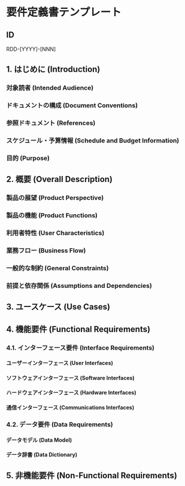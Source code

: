 # 要件定義書テンプレート

## ID

RDD-[YYYY]-[NNN]

## 1. はじめに (Introduction)

### 対象読者 (Intended Audience)

<!-- このドキュメントの対象読者（例：開発者、テスター、プロジェクトマネージャー、ビジネスアナリスト、顧客など）を記述します。
     各読者がこのドキュメントから何を得るべきか、どのような知識レベルを前提としているかを明確にします。 -->

### ドキュメントの構成 (Document Conventions)

<!-- このドキュメントで使用される表記規則、用語、略語、図の凡例などを記述します。
     必要に応じて、参照すべき用語集やスタイルガイドへのリンクを含めます。 -->

### 参照ドキュメント (References)

<!-- このドキュメントの作成にあたり参照した、または関連する他のドキュメント（例：ビジネス要件定義書、システム設計書、関連標準、規制要件など）をリストします。
     各参照ドキュメントのタイトル、バージョン、日付、および入手先を記載します。 -->

### スケジュール・予算情報 (Schedule and Budget Information)

<!-- このプロジェクトの全体的なスケジュールと予算に関する概要情報（例：フェーズごとの期間、主要なマイルストーン、予算の概要など）を記述します。
     詳細な情報は別途管理されることを明記し、ここでは要件定義のコンテキストで関連する情報に限定します。 -->

### 目的 (Purpose)

<!-- ここに、この要件定義書が作成されるプロジェクトやシステムの目的、達成すべき目標を具体的に記述します。
    - プロジェクトの背景と動機
    - 解決すべき課題やビジネスニーズ
    - システム導入によって得られる期待効果や価値
    - ターゲットとするユーザーやビジネスプロセス
    - プロジェクトのスコープ（対象範囲）の概要
    などを明確に記載してください。 -->

## 2. 概要 (Overall Description)

### 製品の展望 (Product Perspective)

<!-- このシステムが、より大きなシステムの一部であるか、独立した製品であるかを記述します。
     もしより大きなシステムの一部であるならば、そのシステムとの関係性、インターフェース、依存関係などを明確にします。
     既存システムとの連携や、新規開発の場合はその位置づけを説明します。 -->

### 製品の機能 (Product Functions)

<!-- システムが提供する主要な機能の概要を、高レベルで記述します。
     詳細な機能要件は後続のセクションで記述するため、ここでは機能のカテゴリ分けや主要な機能群のリストに留めます。
     システムの全体像を把握できるように、機能間の関連性や優先順位についても触れることができます。 -->

### 利用者特性 (User Characteristics)

<!-- システムを利用する様々なユーザーの特性を記述します。
     例：ユーザーの役割、スキルレベル、経験、利用頻度、身体的特性など。
     ユーザーのニーズや行動パターンを理解することで、より適切なシステム設計に繋がります。
     ※詳細は `actor_template.md` を参照し、以下にアクターをリストしてください。
     例: ACT-001 (顧客), ACT-002 (管理者) -->

### 業務フロー (Business Flow)

<!-- システムがサポートする主要な業務プロセスやワークフローを記述します。
     業務の開始から終了までの流れ、関係するアクター、システムとのインタラクションなどを明確にします。
     図（Mermaid記法など）を用いて視覚的に表現することも推奨されます。
     ※詳細は `business_flow_template.md`
       を参照し、以下に業務フローをリストしてください。
     例: BF-001 (商品購入フロー), BF-002 (在庫管理フロー) -->

### 一般的な制約 (General Constraints)

<!-- システムの設計や実装に影響を与える可能性のある一般的な制約事項を記述します。
     例：規制要件、標準規格、ハードウェアの制約、ソフトウェアの制約、運用上の制約、セキュリティポリシー、パフォーマンス要件の概要など。
     これらの制約がシステムにどのような影響を与えるかを明確にします。 -->

### 前提と依存関係 (Assumptions and Dependencies)

<!-- この要件定義書が作成される上での前提条件と、プロジェクトの成功に影響を与える可能性のある依存関係を記述します。
     前提条件の例：特定の技術の利用、既存システムの安定稼働、特定の外部サービスの利用可能性など。
     依存関係の例：他チームからの成果物の提供、特定の法改正の有無など。
     これらの前提や依存関係が満たされない場合のリスクについても言及します。 -->

## 3. ユースケース (Use Cases)

<!-- システムの主要なユースケースをリストし、それぞれのユースケースがどのような機能を提供し、誰が利用するのかを明確にします。
     各ユースケースには、ID、名称、概要、アクター、事前条件、事後条件、基本的な流れ、代替の流れなどを記述します。
     ※詳細は `use_case_template.md`
       を参照し、以下にユースケースをリストしてください。
     例: UC-001 (商品を購入する), UC-002 (パスワードをリセットする) -->

## 4. 機能要件 (Functional Requirements)

<!-- システムが提供すべき具体的な機能要件を詳細に記述します。
     各機能要件は、一意のIDを持ち、明確で、検証可能であり、曖昧さがないように記述します。
     機能要件は、ユーザーがシステムに何を期待するかを明確にするものです。
     ※詳細は `functional_requirement_template.md`
       を参照し、以下に機能をリストしてください。
     例: FR-001 (ユーザー登録機能), FR-002 (商品検索機能) -->

### 4.1. インターフェース要件 (Interface Requirements)

#### ユーザーインターフェース (User Interfaces)

<!-- システムのユーザーインターフェースに関する要件を記述します。
     例：画面レイアウト、ナビゲーション、入力検証、エラーメッセージ、アクセシビリティなど。
     ユーザーがシステムとどのように対話するかを明確にします。
     ※詳細は `screen_template.md` を参照し、以下に画面をリストしてください。
     例: SCR-001 (ログイン画面), SCR-002 (商品一覧画面) -->

#### ソフトウェアインターフェース (Software Interfaces)

<!-- システムが外部のソフトウェアシステムとどのように連携するかに関する要件を記述します。
     例：API、データフォーマット、通信プロトコル、エラーハンドリング、認証・認可など。
     連携する外部システムの名称、目的、インターフェースの仕様を明確にします。 -->

#### ハードウェアインターフェース (Hardware Interfaces)

<!-- システムが外部のハードウェアデバイスとどのように連携するかに関する要件を記述します。
     例：プリンター、スキャナー、センサー、専用デバイスなど。
     連携するハードウェアの名称、目的、インターフェースの仕様を明確にします。 -->

#### 通信インターフェース (Communications Interfaces)

<!-- システムが利用する通信プロトコルやネットワークに関する要件を記述します。
     例：TCP/IP、HTTP/HTTPS、FTP、VPN、帯域幅、レイテンシなど。
     システムの通信要件と、それがパフォーマンスやセキュリティに与える影響を明確にします。 -->

### 4.2. データ要件 (Data Requirements)

#### データモデル (Data Model)

<!-- システムが扱うデータの構造と関係性を記述します。
     例：エンティティ、属性、リレーションシップ、データ型、制約など。
     概念データモデル、論理データモデル、物理データモデルのいずれか、または複数を記述します。
     ※詳細は `database_entity_template.md`
       を参照し、以下にエンティティをリストしてください。
     例: ENT-001 (ユーザー), ENT-002 (商品) -->

#### データ辞書 (Data Dictionary)

<!-- システム内で使用されるすべてのデータ要素の定義を記述します。
     例：データ要素名、データ型、長さ、許容値、説明、ビジネスルールなど。
     データの意味と利用方法を明確にし、一貫性を保ちます。 -->

## 5. 非機能要件 (Non-Functional Requirements)

<!-- システムが満たすべき非機能要件を記述します。
     これらはシステムの品質特性（例：性能、信頼性、可用性、保守性、セキュリティ、ユーザビリティ、拡張性など）に関する要件です。
     各非機能要件は、測定可能で検証可能な形で記述します。
     ※詳細は `non_functional_requirement_template.md`
       を参照し、以下に非機能要件をリストしてください。
     例: NFR-001 (応答速度), NFR-002 (データ保全性) -->
